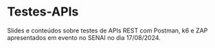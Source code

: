# Testes-APIs
Slides e conteúdos sobre testes de APIs REST com Postman, k6 e ZAP apresentados em evento no SENAI no dia 17/08/2024. 
